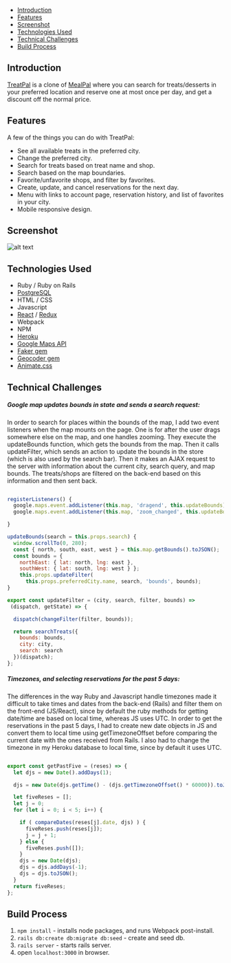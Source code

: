 
- [Introduction](#introduction)
- [Features](#features)
- [Screenshot](#screenshot)
- [Technologies Used](#technologies-used)
- [Technical Challenges](#technical-challenges)
- [Build Process](#build-process)

## Introduction

[TreatPal](https://treat-pal.herokuapp.com/) is a clone of [MealPal](https://mealpal.com/) where you can search for treats/desserts in your preferred location and reserve one at most once per day, and get a discount off the normal price.

## Features

A few of the things you can do with TreatPal:

* See all available treats in the preferred city.
* Change the preferred city.
* Search for treats based on treat name and shop.
* Search based on the map boundaries.
* Favorite/unfavorite shops, and filter by favorites.
* Create, update, and cancel reservations for the next day.
* Menu with links to account page, reservation history, and list of favorites in your city.
* Mobile responsive design.

## Screenshot

![alt text](https://res.cloudinary.com/mwojick/image/upload/v1529086951/TreatPal-ScreenShot1.png "TreatPal")

## Technologies Used

* Ruby / Ruby on Rails
* [PostgreSQL](https://www.postgresql.org/)
* HTML / CSS
* Javascript
* [React](https://reactjs.org/) / [Redux](https://redux.js.org/)
* Webpack
* NPM
* [Heroku](https://heroku.com/)
* [Google Maps API](https://developers.google.com/maps/documentation/javascript/tutorial)
* [Faker gem](https://github.com/stympy/faker)
* [Geocoder gem](http://www.rubygeocoder.com/)
* [Animate.css](https://daneden.github.io/animate.css/)

## Technical Challenges

##### Google map updates bounds in state and sends a search request:

In order to search for places within the bounds of the map, I add two event listeners when the map mounts on the page. One is for after the user drags somewhere else on the map, and one handles zooming. They execute the updateBounds function, which gets the bounds from the map. Then it calls updateFilter, which sends an action to update the bounds in the store (which is also used by the search bar). Then it makes an AJAX request to the server with information about the current city, search query, and map bounds. The treats/shops are filtered on the back-end based on this information and then sent back.

```javascript

registerListeners() {
  google.maps.event.addListener(this.map, 'dragend', this.updateBounds);
  google.maps.event.addListener(this.map, 'zoom_changed', this.updateBounds);

}

updateBounds(search = this.props.search) {
  window.scrollTo(0, 280);
  const { north, south, east, west } = this.map.getBounds().toJSON();
  const bounds = {
    northEast: { lat: north, lng: east },
    southWest: { lat: south, lng: west } };
    this.props.updateFilter(
      this.props.preferredCity.name, search, 'bounds', bounds);
}

export const updateFilter = (city, search, filter, bounds) =>
 (dispatch, getState) => {

  dispatch(changeFilter(filter, bounds));

  return searchTreats({
    bounds: bounds,
    city: city,
    search: search
  })(dispatch);
};

```

##### Timezones, and selecting reservations for the past 5 days:

The differences in the way Ruby and Javascript handle timezones made it difficult to take times and dates from the back-end (Rails) and filter them on the front-end (JS/React), since by default the ruby methods for getting date/time are based on local time, whereas JS uses UTC. In order to get the reservations in the past 5 days, I had to create new date objects in JS and convert them to local time using getTimezoneOffset before comparing the current date with the ones received from Rails. I also had to change the timezone in my Heroku database to local time, since by default it uses UTC.


```javascript

export const getPastFive = (reses) => {
  let djs = new Date().addDays(1);

  djs = new Date(djs.getTime() - (djs.getTimezoneOffset() * 60000)).toJSON();

  let fiveReses = [];
  let j = 0;
  for (let i = 0; i < 5; i++) {

    if ( compareDates(reses[j].date, djs) ) {
      fiveReses.push(reses[j]);
      j = j + 1;
    } else {
      fiveReses.push([]);
    }
    djs = new Date(djs);
    djs = djs.addDays(-1);
    djs = djs.toJSON();
  }
  return fiveReses;
};

```

## Build Process

1. `npm install` - installs node packages, and runs Webpack post-install.
2. `rails db:create db:migrate db:seed` - create and seed db.
3. `rails server` - starts rails server.
4. open `localhost:3000` in browser.
